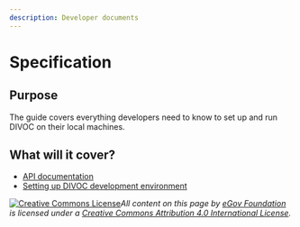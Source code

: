 ```yaml
---
description: Developer documents
---
```


# Specification

## Purpose

The guide covers everything developers need to know to set up and run DIVOC on their local machines.&#x20;

## What will it cover?

* [API documentation](api-documentation.md)&#x20;
* [Setting up DIVOC development environment](setting-up-divoc-development-environment.md)



[![Creative Commons License](https://i.creativecommons.org/l/by/4.0/80x15.png)](http://creativecommons.org/licenses/by/4.0/)_All content on this page by_ [_eGov Foundation_](https://egov.org.in/) _is licensed under a_ [_Creative Commons Attribution 4.0 International License_](http://creativecommons.org/licenses/by/4.0/)_._
